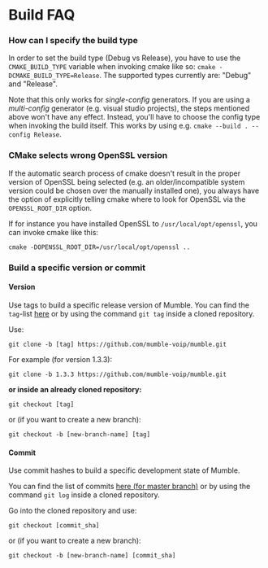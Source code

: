 # Build FAQ

### How can I specify the build type

In order to set the build type (Debug vs Release), you have to use the `CMAKE_BUILD_TYPE` variable when invoking cmake like so: `cmake
-DCMAKE_BUILD_TYPE=Release`. The supported types currently are: "Debug" and "Release".

Note that this only works for *single-config* generators. If you are using a *multi-config* generator (e.g. visual studio projects), the steps
mentioned above won't have any effect. Instead, you'll have to choose the config type when invoking the build itself. This works by using e.g. `cmake
--build . --config Release`.

### CMake selects wrong OpenSSL version

If the automatic search process of cmake doesn't result in the proper version of OpenSSL being selected (e.g. an older/incompatible system version
could be chosen over the manually installed one), you always have the option of explicitly telling cmake where to look for OpenSSL via the
`OPENSSL_ROOT_DIR` option.

If for instance you have installed OpenSSL to `/usr/local/opt/openssl`, you can invoke cmake like this:
```
cmake -DOPENSSL_ROOT_DIR=/usr/local/opt/openssl ..
```


### Build a specific version or commit

#### Version

Use tags to build a specific release version of Mumble.
You can find the `tag`-list [here](https://github.com/mumble-voip/mumble/tags) or by using the command `git tag` inside a cloned repository.

Use:
```
git clone -b [tag] https://github.com/mumble-voip/mumble.git
```

For example (for version 1.3.3): 
```
git clone -b 1.3.3 https://github.com/mumble-voip/mumble.git
```

**or inside an already cloned repository:**

```
git checkout [tag]
```

or (if you want to create a new branch):
```
git checkout -b [new-branch-name] [tag]
```

#### Commit

Use commit hashes to build a specific development state of Mumble.

You can find the list of commits [here (for master branch)](https://github.com/mumble-voip/mumble/commits/master) or by using the command `git log` inside a cloned repository.

Go into the cloned repository and use:

```
git checkout [commit_sha]
```

or (if you want to create a new branch):
```
git checkout -b [new-branch-name] [commit_sha]
```
